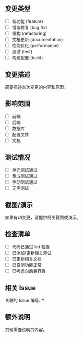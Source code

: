 ## 变更类型
- [ ] 新功能 (feature)
- [ ] 错误修复 (bug fix)
- [ ] 重构 (refactoring)
- [ ] 文档更新 (documentation)
- [ ] 性能优化 (performance)
- [ ] 测试 (test)
- [ ] 构建配置 (build)

## 变更描述
简要描述本次变更的内容和原因。

## 影响范围
- [ ] 前端
- [ ] 后端
- [ ] 数据库
- [ ] 配置文件
- [ ] 文档

## 测试情况
- [ ] 单元测试通过
- [ ] 集成测试通过
- [ ] 手动测试通过
- [ ] 无需测试

## 截图/演示
如果有UI变更，请提供相关截图或演示。

## 检查清单
- [ ] 代码已通过 lint 检查
- [ ] 已添加/更新相关测试
- [ ] 已更新相关文档
- [ ] 已自测功能正常
- [ ] 已考虑向后兼容性

## 相关 Issue
关联的 Issue 编号: #

## 额外说明
其他需要说明的内容。
